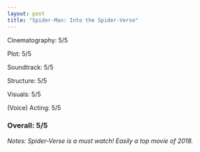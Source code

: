 ```yaml
---
layout: post
title: "Spider-Man: Into the Spider-Verse"
---
```


Cinematography: 5/5

Plot: 5/5

Soundtrack: 5/5

Structure: 5/5

Visuals: 5/5

(Voice) Acting: 5/5

### Overall: 5/5

*Notes: Spider-Verse is a must watch! Easily a top movie of 2018.*
